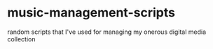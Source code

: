 # music-management-scripts
random scripts that I've used for managing my onerous digital media collection
